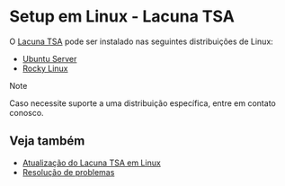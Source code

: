﻿# Setup em Linux - Lacuna TSA

O [Lacuna TSA](../../index.md) pode ser instalado nas seguintes distribuições de Linux:

* [Ubuntu Server](install-ubuntu.md)
* [Rocky Linux](install-rocky.md)

> [!NOTE]
> Caso necessite suporte a uma distribuição específica, entre em contato conosco.

## Veja também

* [Atualização do Lacuna TSA em Linux](update.md)
* [Resolução de problemas](troubleshoot/index.md)
